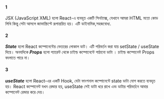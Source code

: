 #### 1

JSX (JavaScript XML) হলো React-এ ব্যবহৃত একটি সিনট্যাক্স, যেখানে আমরা HTML মতো কোড লিখি কিন্তু সেটা আসলে জাভাস্ক্রিপ্টে রূপান্তরিত হয়। এটি ডাইনামিক,সহজবোধ্য.

#### 2

**_State_** হলো React কম্পোনেন্টের ভেতরের লোকাল ডাট। এটি পরিবর্তন করা যায় setState / useState দিয়ে। অনযদিকে **_Props_** হলো প্যারেন্ট থেকে চাইল্ড কম্পোনেন্টে পাঠানো ডাটা । চাইল্ড কম্পোনেন্ট Props বদলাতে পারে না।

#### 3

**_useState_** হলো React-এর একটি Hook, যেটা ফাংশনাল কম্পোনেন্টে state ডাটা যোগ করতে ব্যবহৃত হয়। React কম্পোনেন্ট যখন রেন্ডার হয়, useState সেই ডাটা ধরে রাখে এবং ডাটার পরিবর্তনে আবার কম্পোনেন্ট রেন্ডার করে দেয়।
